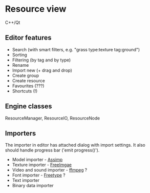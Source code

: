 # Resource view

C++/Qt

## Editor features

* Search (with smart filters, e.g. "grass type:texture tag:ground")
* Sorting
* Filtering (by tag and by type)
* Rename
* Import new (+ drag and drop)
* Create group
* Create resource
* Favourites (???)
* Shortcuts (!)

## Engine classes

ResourceManager, ResourceIO, ResourceNode

## Importers

The importer in editor has attached dialog with import settings. 
It also should handle progress bar ('emit progress()').

* Model importer - [Assimp](http://assimp.sourceforge.net/)
* Texture importer - [FreeImgae](http://freeimage.sourceforge.net/)
* Video and sound importer - [ffmpeg](https://www.ffmpeg.org/) ?
* Font importer - [Freetype](http://www.freetype.org/) ?
* Text importer
* Binary data importer